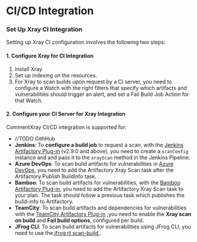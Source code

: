 # CI/CD Integration



### Set Up Xray CI Integration <a href="#set-up-xray-ci-integration" id="set-up-xray-ci-integration"></a>

&#x20;Setting up Xray CI configuration involves the following two steps:

#### 1. Configure Xray for CI Integration <a href="#id-1.-configure-xray-for-ci-integration" id="id-1.-configure-xray-for-ci-integration"></a>

1. Install Xray.
2. Set up indexing on the resources.
3. For Xray to scan builds upon request by a CI server, you need to configure a Watch with the right filters that specify which artifacts and vulnerabilities should trigger an alert, and set a Fail Build Job Action for that Watch.

#### 2. Configure your CI Server for Xray Integration <a href="#id-2.-configure-your-ci-server-for-xray-integration" id="id-2.-configure-your-ci-server-for-xray-integration"></a>

CommentXray CI/CD integration is supported for:

* //TODO GithHub&#x20;
* **Jenkins**: To **configure a build job** to request a scan, with the [Jenkins Artifactory Plug-in](https://jfrog.com/help/access?ft:clusterId=UUID-76a95645-d616-a394-b620-cf5756ce4900) (v2.9.0 and above), you need to create a `scanConfig` instance and and pass it to the `xrayScan` method in the Jenkins Pipeline.
* **Azure DevOps**: To scan build artifacts for vulnerabilities in [Azure DevOps](https://github.com/jfrog/jfrog-azure-devops-extension#readme), you need to add the Artifactory Xray Scan task after the Artifactory Publish BuildInfo task.
* **Bamboo**: To scan build artifacts for vulnerabilities, with the [Bamboo Artifactory Plug-in](https://jfrog.com/help/access?ft:clusterId=UUID-76a95645-d616-a394-b620-cf5756ce4900), you need to add the Artifactory Xray Scan task to your plan. The task should follow a previous task which publishes the build-info to Artifactory.
* **TeamCity**: To scan build artifacts and dependencies for vulnerabilities with the [TeamCity Artifactory Plug-in](https://jfrog.com/help/access?ft:clusterId=UUID-8975dd73-a0be-e1c6-559d-bccf059ed832) ,you need to enable the **Xray scan on build** and **Fail build options**, configured per build.
* **JFrog CLI**: To scan build artifacts for vulnerabilities using JFrog CLI, you need to use the[ jfrog rt scan-build ](https://jfrog.com/help/access?ft:originId=UUID-004d6e3e-0fac-6728-b946-9474736e4504\&ft:sourceId=pal).
